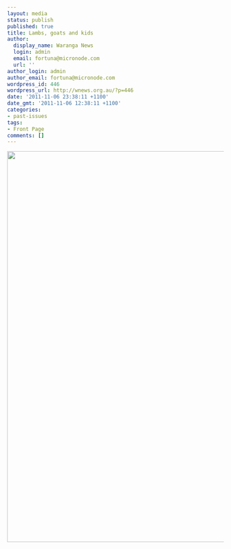 ```yaml
---
layout: media
status: publish
published: true
title: Lambs, goats and kids
author:
  display_name: Waranga News
  login: admin
  email: fortuna@micronode.com
  url: ''
author_login: admin
author_email: fortuna@micronode.com
wordpress_id: 446
wordpress_url: http://wnews.org.au/?p=446
date: '2011-11-06 23:38:11 +1100'
date_gmt: '2011-11-06 12:38:11 +1100'
categories:
- past-issues
tags:
- Front Page
comments: []
---
```


<a href="{{ site.url }}/images/2011/11/frontpage-20111103.pdf"><img class="alignnone size-full wp-image-444" title="Front Page - November 3, 2011" src="{{ site.url }}/images/2011/11/frontpage-20111103.png" alt="" width="624" height="907" /></a>
